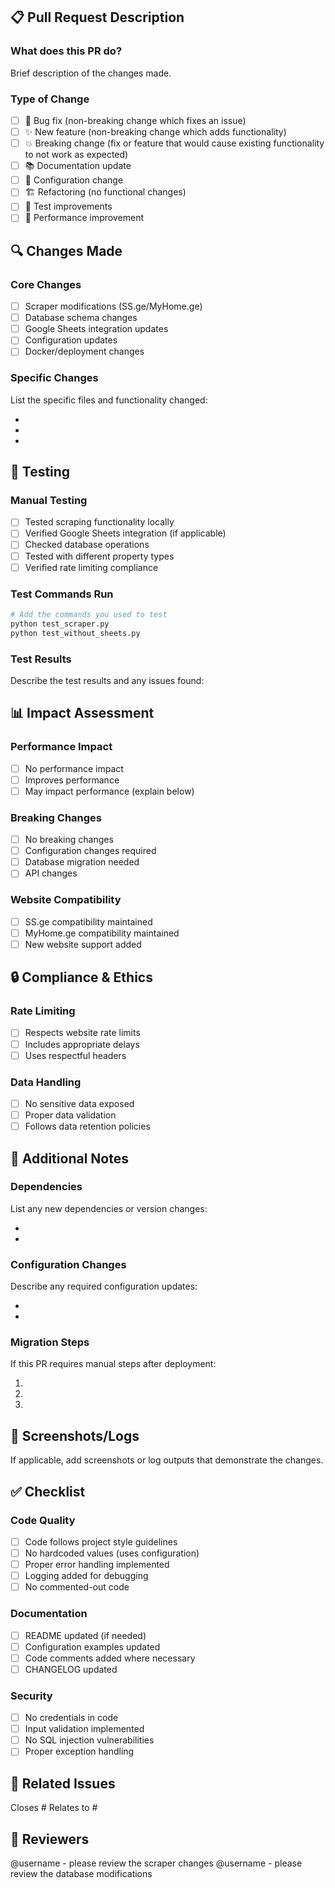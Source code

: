 ## 📋 Pull Request Description

### What does this PR do?

Brief description of the changes made.

### Type of Change

- [ ] 🐛 Bug fix (non-breaking change which fixes an issue)
- [ ] ✨ New feature (non-breaking change which adds functionality)
- [ ] 💥 Breaking change (fix or feature that would cause existing functionality to not work as expected)
- [ ] 📚 Documentation update
- [ ] 🔧 Configuration change
- [ ] 🏗️ Refactoring (no functional changes)
- [ ] 🧪 Test improvements
- [ ] 🚀 Performance improvement

## 🔍 Changes Made

### Core Changes

- [ ] Scraper modifications (SS.ge/MyHome.ge)
- [ ] Database schema changes
- [ ] Google Sheets integration updates
- [ ] Configuration updates
- [ ] Docker/deployment changes

### Specific Changes

List the specific files and functionality changed:

-
-
-

## 🧪 Testing

### Manual Testing

- [ ] Tested scraping functionality locally
- [ ] Verified Google Sheets integration (if applicable)
- [ ] Checked database operations
- [ ] Tested with different property types
- [ ] Verified rate limiting compliance

### Test Commands Run

```bash
# Add the commands you used to test
python test_scraper.py
python test_without_sheets.py
```

### Test Results

Describe the test results and any issues found:

## 📊 Impact Assessment

### Performance Impact

- [ ] No performance impact
- [ ] Improves performance
- [ ] May impact performance (explain below)

### Breaking Changes

- [ ] No breaking changes
- [ ] Configuration changes required
- [ ] Database migration needed
- [ ] API changes

### Website Compatibility

- [ ] SS.ge compatibility maintained
- [ ] MyHome.ge compatibility maintained
- [ ] New website support added

## 🔒 Compliance & Ethics

### Rate Limiting

- [ ] Respects website rate limits
- [ ] Includes appropriate delays
- [ ] Uses respectful headers

### Data Handling

- [ ] No sensitive data exposed
- [ ] Proper data validation
- [ ] Follows data retention policies

## 📝 Additional Notes

### Dependencies

List any new dependencies or version changes:

-
-

### Configuration Changes

Describe any required configuration updates:

-
-

### Migration Steps

If this PR requires manual steps after deployment:

1.
2.
3.

## 📸 Screenshots/Logs

If applicable, add screenshots or log outputs that demonstrate the changes.

## ✅ Checklist

### Code Quality

- [ ] Code follows project style guidelines
- [ ] No hardcoded values (uses configuration)
- [ ] Proper error handling implemented
- [ ] Logging added for debugging
- [ ] No commented-out code

### Documentation

- [ ] README updated (if needed)
- [ ] Configuration examples updated
- [ ] Code comments added where necessary
- [ ] CHANGELOG updated

### Security

- [ ] No credentials in code
- [ ] Input validation implemented
- [ ] No SQL injection vulnerabilities
- [ ] Proper exception handling

## 🔗 Related Issues

Closes #
Relates to #

## 👥 Reviewers

@username - please review the scraper changes
@username - please review the database modifications

